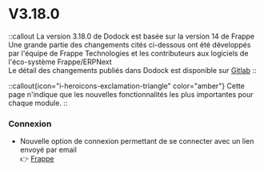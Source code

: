 # V3.18.0

::callout
La version 3.18.0 de Dodock est basée sur la version 14 de Frappe  
Une grande partie des changements cités ci-dessous ont été développés par l'équipe de Frappe Technologies et les contributeurs aux logiciels de l'éco-système Frappe/ERPNext  
Le détail des changements publiés dans Dodock est disponible sur [Gitlab](https://gitlab.com/dokos/dodock/-/releases/v3.18.0)
::

::callout{icon="i-heroicons-exclamation-triangle" color="amber"}
Cette page n'indique que les nouvelles fonctionnalités les plus importantes pour chaque module.
::

### Connexion

- Nouvelle option de connexion permettant de se connecter avec un lien envoyé par email  
:point_right: [Frappe](https://github.com/frappe/frappe/pull/19363)